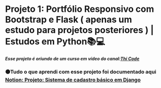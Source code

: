 # Projeto 1: Portfólio Responsivo com Bootstrap e Flask ( apenas um estudo para projetos posteriores ) | Estudos em Python📚💻

***Esse projeto é oriundo de um curso em vídeo do canal:[Thi Code](https://www.youtube.com/@thi_code)*** 

### ⚫Tudo o que aprendi com esse projeto foi documentado aqui [Notion: Projeto: Sistema de cadastro básico em Django ](https://tungsten-visor-446.notion.site/Projeto-1-Portf-lio-Responsivo-com-Bootstrap-e-Flask-apenas-um-estudo-para-projetos-posteriores-8866c0c9ab704bbab0f5e3c51c3f5307?pvs=4)
